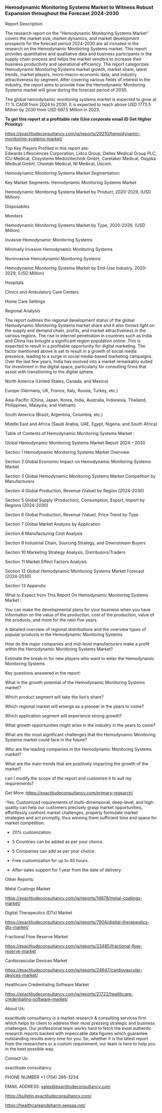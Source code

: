### Hemodynamic Monitoring Systems Market to Witness Robust Expansion throughout the Forecast 2024-2030

Report Description

The research report on the “Hemodynamic Monitoring Systems Market” covers the market size, market dynamics, and market development prospects for the forecast period 2024-2030 are all included in the research on the Hemodynamic Monitoring Systems market. This report provides quantitative and qualitative data and business participants in the supply chain process and helps the market vendors to increase their business productivity and operational efficiency. The report categorizes Hemodynamic Monitoring Systems market growth, market share, latest trends, market players, micro-macro-economic data, and industry attractiveness by segment. After covering various fields of interest in the industry, the report aims to provide how the Hemodynamic Monitoring Systems market will grow during the forecast period of 2030.

The global hemodynamic monitoring systems market is expected to grow at 7.1 % CAGR from 2024 to 2030. It is expected to reach above USD 1773.5 Million by 2030 from USD 697.5 Million in 2023.

**To get this report at a profitable rate (Use corporate email ID Get Higher Priority):**

https://exactitudeconsultancy.com/ja/reports/29210/hemodynamic-monitoring-systems-market/

Top Key Players Profiled in this report are:                                                                               
Edwards Lifesciences Corporation, Lidco Group, Deltex Medical Group PLC, ICU Medical, Cnsystems Medizintechnik GmbH, Caretaker Medical, Osypka Medical GmbH, Cheetah Medical, NI Medical, Uscom.

Hemodynamic Monitoring Systems Market Segmentation:

Key Market Segments: Hemodynamic Monitoring Systems Market

Hemodynamic Monitoring Systems Market by Product, 2020-2029, (USD Million)

Disposables

Monitors

Hemodynamic Monitoring Systems Market by Type, 2020-2029, (USD Million)

Invasive Hemodynamic Monitoring Systems

Minimally Invasive Hemodynamic Monitoring Systems

Noninvasive Hemodynamic Monitoring Systems

Hemodynamic Monitoring Systems Market by End-Use Industry, 2020-2029, (USD Million)

Hospitals

Clinics and Ambulatory Care Centers

Home Care Settings

Regional Analysis

The report outlines the regional development status of the global Hemodynamic Monitoring Systems market share and it also throws light on the supply and demand chain, profits, and market attractiveness in the various regions. The rise in internet penetration in countries such as India and China has brought a significant region population online. This is expected to result in a profitable opportunity for digital marketing. The factor mentioned above is set to result in a growth of social media presence, leading to a surge in social media-based marketing campaigns. Over the last few years, India has evolved into a market remarkably suited for investment in the digital space, particularly for consulting firms that assist with transitioning to the digital sphere.

North America (United States, Canada, and Mexico)

Europe (Germany, UK, France, Italy, Russia, Turkey, etc.)

Asia-Pacific (China, Japan, Korea, India, Australia, Indonesia, Thailand, Philippines, Malaysia, and Vietnam)

South America (Brazil, Argentina, Columbia, etc.)

Middle East and Africa (Saudi Arabia, UAE, Egypt, Nigeria, and South Africa)

Table of Contents of Hemodynamic Monitoring Systems Market :

Global Hemodynamic Monitoring Systems Market Report 2024 – 2030

Section 1 Hemodynamic Monitoring Systems Market Overview

Section 2 Global Economic Impact on Hemodynamic Monitoring Systems Market

Section 3 Global Hemodynamic Monitoring Systems Market Competition by Manufacturers

Section 4 Global Production, Revenue (Value) by Region (2024-2030)

Section 5 Global Supply (Production), Consumption, Export, Import by Regions (2024-2030)

Section 6 Global Production, Revenue (Value), Price Trend by Type

Section 7 Global Market Analysis by Application

Section 8 Manufacturing Cost Analysis

Section 9 Industrial Chain, Sourcing Strategy, and Downstream Buyers

Section 10 Marketing Strategy Analysis, Distributors/Traders

Section 11 Market Effect Factors Analysis

Section 12 Global Hemodynamic Monitoring Systems Market Forecast (2024-2030)

Section 13 Appendix

What to Expect from This Report On Hemodynamic Monitoring Systems Market :

You can make the developmental plans for your business when you have information on the value of the production, cost of the production, value of the products, and more for the next five years.

A detailed overview of regional distributions and the overview types of popular products in the Hemodynamic Monitoring Systems

How do the major companies and mid-level manufacturers make a profit within the Hemodynamic Monitoring Systems Market?

Estimate the break-in for new players who want to enter the Hemodynamic Monitoring Systems

Key questions answered in the report:

What is the growth potential of the Hemodynamic Monitoring Systems market?

Which product segment will take the lion’s share?

Which regional market will emerge as a pioneer in the years to come?

Which application segment will experience strong growth?

What growth opportunities might arise in the industry in the years to come?

What are the most significant challenges that the Hemodynamic Monitoring Systems market could face in the future?

Who are the leading companies in the Hemodynamic Monitoring Systems market?

What are the main trends that are positively impacting the growth of the market?

can I modify the scope of the report and customize it to suit my requirements?

Get More :https://exactitudeconsultancy.com/primary-research/

-Yes. Customized requirements of multi-dimensional, deep-level, and high-quality can help our customers precisely grasp market opportunities, effortlessly confront market challenges, properly formulate market strategies and act promptly, thus winning them sufficient time and space for market competition.

- 20% customization.

- 5 Countries can be added as per your choice.

- 5 Companies can add as per your choice.

- Free customization for up to 40 hours.

- After-sales support for 1 year from the date of delivery.

Other Reports:

Metal Coatings  Market

https://exactitudeconsultancy.com/ja/reports/14878/metal-coatings-market/

Digital Therapeutics (DTx)  Market

https://exactitudeconsultancy.com/ja/reports/7904/digital-therapeutics-dtx-market/

Fractional Flow Reserve  Market

https://exactitudeconsultancy.com/ja/reports/23485/fractional-flow-reserve-market

Cardiovascular Devices  Market

https://exactitudeconsultancy.com/ja/reports/24647/cardiovascular-devices-market/

Healthcare Credentialing Software  Market

https://exactitudeconsultancy.com/ja/reports/21722/healthcare-credentialing-software-market/

About Us:

exactitude consultancy is a market research & consulting services firm which helps its client to address their most pressing strategic and business challenges. Our professional team works hard to fetch the most authentic research reports backed with impeccable data figures which guarantee outstanding results every time for you. So, whether it is the latest report from the researchers or a custom requirement, our team is here to help you in the best possible way.

Contact Us:

exactitude consultancy

PHONE NUMBER +1 (704) 266-3234

EMAIL ADDRESS: sales@exactitudeconsultancy.com

https://bulletin.exactitudeconsultancy.com/

https://healthcareandpharm.seesaa.net/
